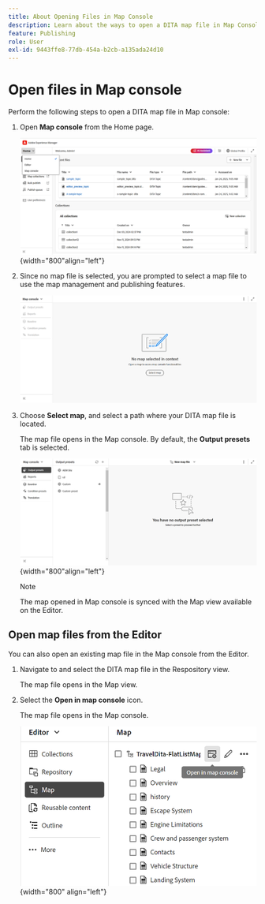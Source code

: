```yaml
---
title: About Opening Files in Map Console
description: Learn about the ways to open a DITA map file in Map Console interface of Adobe Experience Manager Guides.
feature: Publishing
role: User
exl-id: 9443ffe8-77db-454a-b2cb-a135ada24d10
---
```

# Open files in Map console

Perform the following steps to open a DITA map file in Map console:

1. Open **Map console** from the Home page. 

    ![New ](images/map-console-home-page.png){width="800"align="left"}
    
2. Since no map file is selected, you are prompted to select a map file to use the map management and publishing features.
    
    ![New](images/empty-screen-map-console.png)

3. Choose **Select map**, and select a path where your DITA map file is located.

    The map file opens in the Map console. By default, the **Output presets** tab is selected.

    ![New](images/map-console-screen.png){width="800"align="left"}
    
    >[!NOTE]
    >
    >  The map opened in Map console is synced with the Map view available on the Editor.
    
## Open map files from the Editor 
      
You can also open an existing map file in the Map console from the Editor. 

1. Navigate to and select the DITA map file in the Respository view. 

    The map file opens in the Map view. 

2. Select the **Open in map console** icon.

    The map file opens in the Map console. 

    ![New ](images/map-console.png){width="800" align="left"}
